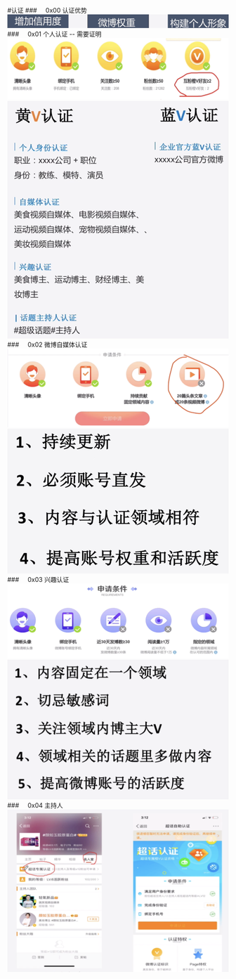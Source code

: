 #认证
###&nbsp;&nbsp;&nbsp;&nbsp;&nbsp;0x00 认证优势
![](/assets/WX20190419-092956@2x.png)
###&nbsp;&nbsp;&nbsp;&nbsp;&nbsp;0x01 个人认证 -- 需要证明
![](/assets/WX20190419-095402@2x.png)
![](/assets/WX20190419-093208@2x.png)
###&nbsp;&nbsp;&nbsp;&nbsp;&nbsp;0x02 微博自媒体认证
![](/assets/WX20190419-094509@2x.png)
![](/assets/WX20190419-094126@2x.jpg)
###&nbsp;&nbsp;&nbsp;&nbsp;&nbsp;0x03 兴趣认证
![](/assets/WX20190419-094745@2x.png)
![](/assets/WX20190419-095244@2x.png)
###&nbsp;&nbsp;&nbsp;&nbsp;&nbsp;0x04 主持人
![](/assets/WX20190419-100144@2x.png)








